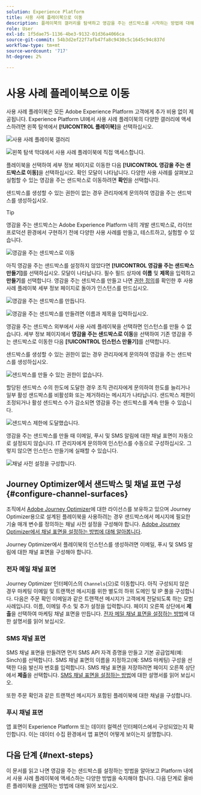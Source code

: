 ```yaml
---
solution: Experience Platform
title: 사용 사례 플레이북으로 이동
description: 플레이북의 갤러리를 탐색하고 영감을 주는 샌드박스를 시작하는 방법에 대해 알아봅니다.
role: User
exl-id: 1f5dae75-1136-4be3-9132-01d36a4066ca
source-git-commit: 54b3d2ef22f7afb47fa8c9430c5c1645c94c837d
workflow-type: tm+mt
source-wordcount: '717'
ht-degree: 2%

---
```


# 사용 사례 플레이북으로 이동

사용 사례 플레이북은 모든 Adobe Experience Platform 고객에게 추가 비용 없이 제공됩니다. Experience Platform UI에서 사용 사례 플레이북의 다양한 갤러리에 액세스하려면 왼쪽 탐색에서 **[!UICONTROL 플레이북]**&#x200B;을 선택하십시오.

![사용 사례 플레이북 갤러리](/help/use-case-playbooks/assets/playbooks/discover/playbooks-gallery.png)

![왼쪽 탐색 막대에서 사용 사례 플레이북에 직접 액세스합니다.](/help/use-case-playbooks/assets/playbooks/discover/left-nav-playbooks.png)

플레이북을 선택하여 세부 정보 페이지로 이동한 다음 **[!UICONTROL 영감을 주는 샌드박스로 이동]**&#x200B;을 선택하십시오. 확인 모달이 나타납니다. 다양한 사용 사례를 살펴보고 실험할 수 있는 영감을 주는 샌드박스로 이동하려면 **확인**&#x200B;을 선택합니다.

샌드박스를 생성할 수 있는 권한이 없는 경우 관리자에게 문의하여 영감을 주는 샌드박스를 생성하십시오.

>[!TIP]
>
>영감을 주는 샌드박스는 Adobe Experience Platform 내의 개발 샌드박스로, 라이브 프로덕션 환경에서 구현하기 전에 다양한 사용 사례를 만들고, 테스트하고, 실험할 수 있습니다.

![영감을 주는 샌드박스로 이동](/help/use-case-playbooks/assets/playbooks/discover/inspirational-sandbox.png)

아직 영감을 주는 샌드박스를 설정하지 않았다면 **[!UICONTROL 영감을 주는 샌드박스 만들기]**&#x200B;를 선택하십시오. 모달이 나타납니다. 필수 필드 상자에 **이름** 및 **제목**&#x200B;을 입력하고 **만들기**&#x200B;를 선택합니다. 영감을 주는 샌드박스를 만들고 나면 [권한 정의](/help/access-control/home.md)를 확인한 후 사용 사례 플레이북 세부 정보 페이지로 돌아가 인스턴스를 만드십시오.

![영감을 주는 샌드박스를 만듭니다.](/help/use-case-playbooks/assets/playbooks/discover/create-inspirational-sandbox.png)

![영감을 주는 샌드박스를 만들려면 이름과 제목을 입력하십시오.](/help/use-case-playbooks/assets/playbooks/discover/create-inspirational-sandbox-modal.png)

영감을 주는 샌드박스 외부에서 사용 사례 플레이북을 선택하면 인스턴스를 만들 수 없습니다. 세부 정보 페이지에서 **영감을 주는 샌드박스로 이동**&#x200B;을 선택하여 기존 영감을 주는 샌드박스로 이동한 다음 **[!UICONTROL 인스턴스 만들기]**&#x200B;를 선택합니다.

샌드박스를 생성할 수 있는 권한이 없는 경우 관리자에게 문의하여 영감을 주는 샌드박스를 생성하십시오.

![샌드박스를 만들 수 있는 권한이 없습니다.](/help/use-case-playbooks/assets/playbooks/discover/no-permissions-to-create-sandbox.png)

할당된 샌드박스 수의 한도에 도달한 경우 조직 관리자에게 문의하여 한도를 늘리거나 일부 활성 샌드박스를 비활성화 또는 제거하라는 메시지가 나타납니다. 샌드박스 제한이 조정되거나 활성 샌드박스 수가 감소되면 영감을 주는 샌드박스를 계속 만들 수 있습니다.

![샌드박스 제한에 도달했습니다.](/help/use-case-playbooks/assets/playbooks/discover/sandbox-limit-reached.png)

영감을 주는 샌드박스를 만들 때 이메일, 푸시 및 SMS 알림에 대한 채널 표면이 자동으로 설정되지 않습니다. IT 관리자에게 문의하여 인스턴스를 수동으로 구성하십시오. 그렇지 않으면 인스턴스 만들기에 실패할 수 있습니다.

![채널 사전 설정을 구성합니다.](/help/use-case-playbooks/assets/playbooks/discover/configure-channel-presets.png)

## Journey Optimizer에서 샌드박스 및 채널 표면 구성 {#configure-channel-surfaces}

조직에서 [Adobe Journey Optimizer](https://experienceleague.adobe.com/docs/journey-optimizer/using/ajo-home.html?lang=ko-KR)에 대한 라이선스를 보유하고 있으며 Journey Optimizer용으로 설계된 플레이북을 사용하려는 경우 샌드박스에서 메시지에 필요한 기술 매개 변수를 정의하는 채널 사전 설정을 구성해야 합니다. [Adobe Journey Optimizer에서 채널 표면을 설정하는 방법에 대해 알아봅니다](https://experienceleague.adobe.com/docs/journey-optimizer/using/configuration/channel-surfaces.html).

Journey Optimizer에서 플레이북의 인스턴스를 생성하려면 이메일, 푸시 및 SMS 알림에 대한 채널 표면을 구성해야 합니다.

### 전자 메일 채널 표면

Journey Optimizer 인터페이스의 `Channels`(으)로 이동합니다. 아직 구성되지 않은 경우 마케팅 이메일 및 트랜잭션 메시지를 위한 별도의 하위 도메인 및 IP 풀을 구성합니다. 다음은 주문 확인 이메일과 같은 트랜잭션 메시지가 고객에게 전달되도록 하는 모범 사례입니다. 이름, 이메일 주소 및 추가 설정을 입력합니다. 페이지 오른쪽 상단에서 **제출**&#x200B;을 선택하여 마케팅 채널 표면을 만듭니다. [전자 메일 채널 표면을 설정하는 방법](https://experienceleague.adobe.com/docs/journey-optimizer/using/email/configure-email/email-settings.html)에 대한 설명서를 읽어 보십시오.

### SMS 채널 표면

SMS 채널 표면을 만들려면 먼저 SMS API 자격 증명을 만들고 기본 공급업체(예: Sinch)를 선택합니다. SMS 채널 표면의 이름을 지정하고(예: SMS 마케팅) 구성을 선택한 다음 발신자 번호를 입력합니다. SMS 채널 표면을 저장하려면 페이지 오른쪽 상단에서 **제출**&#x200B;을 선택합니다. [SMS 채널 표면을 설정하는 방법](https://experienceleague.adobe.com/docs/journey-optimizer/using/sms/sms-configuration.html?lang=ko#message-preset-sms)에 대한 설명서를 읽어 보십시오.

또한 주문 확인과 같은 트랜잭션 메시지가 포함된 플레이북에 대한 채널을 구성합니다.

### 푸시 채널 표면

앱 표면이 Experience Platform 또는 데이터 컬렉션 인터페이스에서 구성되었는지 확인합니다. 이는 데이터 수집 환경에서 앱 표면이 어떻게 보이는지 설명합니다.

## 다음 단계 {#next-steps}

이 문서를 읽고 나면 영감을 주는 샌드박스를 설정하는 방법을 알아보고 Platform 내에서 사용 사례 플레이북에 액세스하는 다양한 방법을 숙지해야 합니다. 다음 단계로 올바른 플레이북을 [선택](/help/use-case-playbooks/playbooks/choose.md)하는 방법에 대해 읽어 보십시오.
